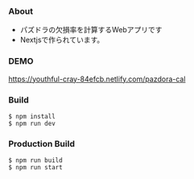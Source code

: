 ### About

* パズドラの欠損率を計算するWebアプリです
* Nextjsで作られています。

### DEMO
https://youthful-cray-84efcb.netlify.com/pazdora-cal

### Build

```
$ npm install
$ npm run dev
```

### Production Build

```
$ npm run build 
$ npm run start
```